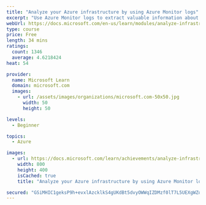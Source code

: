 ```yaml
---
title: "Analyze your Azure infrastructure by using Azure Monitor logs"
excerpt: "Use Azure Monitor logs to extract valuable information about your infrastructure from log data."
webUrl: https://docs.microsoft.com/en-us/learn/modules/analyze-infrastructure-with-azure-monitor-logs/
type: course
price: Free
length: 34 mins
ratings:
  count: 1346
  average: 4.6218424
heat: 54

provider:
  name: Microsoft Learn
  domain: microsoft.com
  images:
    - url: /assets/images/organizations/microsoft.com-50x50.jpg
      width: 50
      height: 50

levels:
  - Beginner

topics:
  - Azure

images:
  - url: https://docs.microsoft.com/learn/achievements/analyze-infrastructure-with-azure-monitor-logs-social.png
    width: 800
    height: 400
    isCached: true
    title: "Analyze your Azure infrastructure by using Azure Monitor logs"

secured: "GSiMHIC1geksP9h+evxlAzcklkS4gUKdBt5dvyOWWqIZDMzf0lT7L5UEXgWZqzXakxHBH+ZFp0VnmmNaU+Pp0uEIApwReQgA+0UNVEe5gHvQoVtwDKGtKYf9N8vtZPUskIDNiirDWUpT9R2LSV3Rx3E1cCkHRlQRf8nujIEtZ2Whli3lk8ePnP8kAfRTUQUTMioiMbcClSXOzLmEwrrHCbmzbW26Al8nviWmoW4oyrBAsH0N3XFLeKJiI8+H0h6R1AYMTB//++EUFtL7eBRmH1VD6//ta3DJaDGywcl2+wYMSb8sH72ulFemVFRYvZnEltl/aELFco/WsbqOAFBrVtImkmLunroa1IGKwvUYCCiVU+PESPR0Z+A2PSb/68NKWU0F1Jb6FOxcNZd9tti9gw==;SEWDVp5SbocU+QGK2FcqWg=="
---
```



